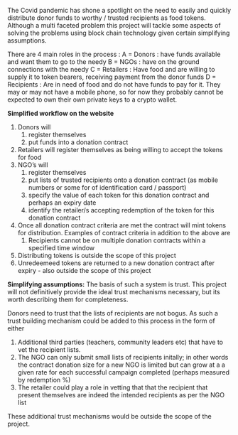 The Covid pandemic has shone a spotlight on the need to easily and quickly distribute donor funds to worthy / trusted recipients as food tokens. Although a multi faceted problem this project will tackle some aspects of solving the problems using block chain technology given certain simplifying assumptions.

There are 4 main roles in the process :
A = Donors : have funds available and want them to go to the needy
B = NGOs   : have on the ground connections with the needy
C = Retailers : Have food and are willing to supply it to token bearers, receiving payment from the donor funds
D = Recipients : Are in need of food and do not have funds to pay for it. They may or may not have a mobile phone, so for now they probably cannot be expected to own their own private keys to a crypto wallet.

**Simplified workflow on the website**
1. Donors will 
    1. register themselves 
    2. put funds into a donation contract
2. Retailers will register themselves as being willing to accept the tokens for food
3. NGO’s will 
    1. register themselves 
    2. put lists of trusted recipients onto a donation contract (as mobile numbers or some for of identification card / passport)
    3. specify the value of each token for this donation contract and perhaps an expiry date 
    4. identify the retailer/s accepting redemption of the token for this donation contract
4. Once all donation contract criteria are met the contract will mint tokens for distribution. Examples of contract criteria in addition to the above are
   1. Recipients cannot be on multiple donation contracts within a specified time window
5. Distributing tokens is outside the scope of this project 
6. Unredeemeed tokens are returned to a new donation contract after expiry - also outside the scope of this project 

**Simplifying assumptions:** 
The basis of such a system is trust. This project will not definitively provide the ideal trust mechanisms necessary, but its worth describing them for completeness. 

Donors need to trust that the lists of recipients are not bogus. As such a trust building mechanism could be added to this process in the form of either
1. Additional third parties (teachers, community leaders etc) that have to vet the recipient lists. 
2. The NGO can only submit small lists of recipients initally; in other words the contract donation size for a new NGO is limited but can grow at a a given rate for each successful campaign completed (perhaps measured by redemption %)
3. The retailer could play a role in vetting that that the recipient that present themselves are indeed the intended recipients as per the NGO list

These additional trust mechanisms would be outside the scope of the project.